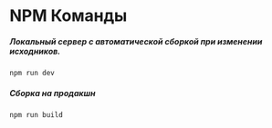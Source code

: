 # **NPM Команды**

##### Локальный сервер с автоматической сборкой при изменении исходников.
```
npm run dev
``` 

##### Сборка на продакшн
```
npm run build
```
